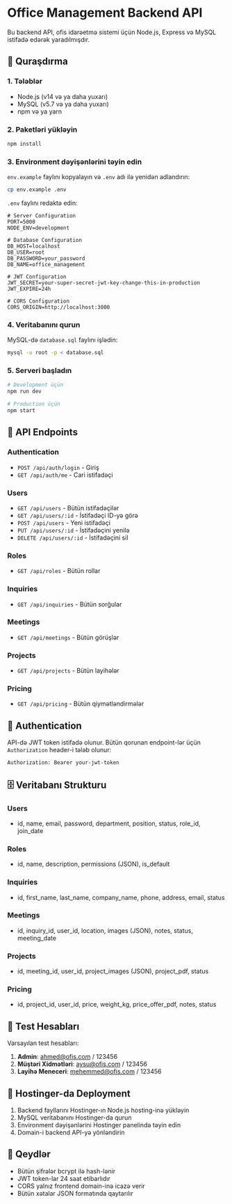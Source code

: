 # Office Management Backend API

Bu backend API, ofis idarəetmə sistemi üçün Node.js, Express və MySQL istifadə edərək yaradılmışdır.

## 🚀 Quraşdırma

### 1. Tələblər
- Node.js (v14 və ya daha yuxarı)
- MySQL (v5.7 və ya daha yuxarı)
- npm və ya yarn

### 2. Paketləri yükləyin
```bash
npm install
```

### 3. Environment dəyişənlərini təyin edin
`env.example` faylını kopyalayın və `.env` adı ilə yenidən adlandırın:

```bash
cp env.example .env
```

`.env` faylını redaktə edin:
```env
# Server Configuration
PORT=5000
NODE_ENV=development

# Database Configuration
DB_HOST=localhost
DB_USER=root
DB_PASSWORD=your_password
DB_NAME=office_management

# JWT Configuration
JWT_SECRET=your-super-secret-jwt-key-change-this-in-production
JWT_EXPIRE=24h

# CORS Configuration
CORS_ORIGIN=http://localhost:3000
```

### 4. Veritabanını qurun
MySQL-də `database.sql` faylını işlədin:

```bash
mysql -u root -p < database.sql
```

### 5. Serveri başladın
```bash
# Development üçün
npm run dev

# Production üçün
npm start
```

## 📡 API Endpoints

### Authentication
- `POST /api/auth/login` - Giriş
- `GET /api/auth/me` - Cari istifadəçi

### Users
- `GET /api/users` - Bütün istifadəçilər
- `GET /api/users/:id` - İstifadəçi ID-yə görə
- `POST /api/users` - Yeni istifadəçi
- `PUT /api/users/:id` - İstifadəçini yenilə
- `DELETE /api/users/:id` - İstifadəçini sil

### Roles
- `GET /api/roles` - Bütün rollar

### Inquiries
- `GET /api/inquiries` - Bütün sorğular

### Meetings
- `GET /api/meetings` - Bütün görüşlər

### Projects
- `GET /api/projects` - Bütün layihələr

### Pricing
- `GET /api/pricing` - Bütün qiymətləndirmələr

## 🔐 Authentication

API-də JWT token istifadə olunur. Bütün qorunan endpoint-lər üçün `Authorization` header-i tələb olunur:

```
Authorization: Bearer your-jwt-token
```

## 🗄️ Veritabanı Strukturu

### Users
- id, name, email, password, department, position, status, role_id, join_date

### Roles
- id, name, description, permissions (JSON), is_default

### Inquiries
- id, first_name, last_name, company_name, phone, address, email, status

### Meetings
- id, inquiry_id, user_id, location, images (JSON), notes, status, meeting_date

### Projects
- id, meeting_id, user_id, project_images (JSON), project_pdf, status

### Pricing
- id, project_id, user_id, price, weight_kg, price_offer_pdf, notes, status

## 🧪 Test Hesabları

Varsayılan test hesabları:

1. **Admin**: ahmed@ofis.com / 123456
2. **Müştəri Xidmətləri**: aysu@ofis.com / 123456
3. **Layihə Meneceri**: mehemmed@ofis.com / 123456

## 🚀 Hostinger-da Deployment

1. Backend fayllarını Hostinger-ın Node.js hosting-inə yükləyin
2. MySQL veritabanını Hostinger-da qurun
3. Environment dəyişənlərini Hostinger panelində təyin edin
4. Domain-i backend API-yə yönləndirin

## 📝 Qeydlər

- Bütün şifrələr bcrypt ilə hash-lənir
- JWT token-lar 24 saat etibarlıdır
- CORS yalnız frontend domain-inə icazə verir
- Bütün xətalar JSON formatında qaytarılır





